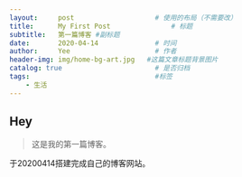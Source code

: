 ```yaml
---
layout:     post                    # 使用的布局（不需要改）
title:      My First Post               # 标题 
subtitle:   第一篇博客 #副标题
date:       2020-04-14              # 时间
author:     Yee                     # 作者
header-img: img/home-bg-art.jpg   #这篇文章标题背景图片
catalog: true                       # 是否归档
tags:                               #标签
    - 生活
---
```


## Hey
> 这是我的第一篇博客。

于20200414搭建完成自己的博客网站。